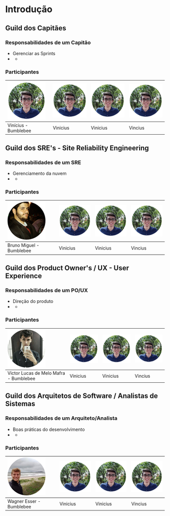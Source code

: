 # Introdução

## Guild dos Capitães

### Responsabilidades de um Capitão

* Gerenciar as Sprints
* +

### Participantes

| ![vinicius](../.gitbook/assets/vinicius.png) | ![Vinicius](../.gitbook/assets/vinicius.png) | ![Vinicius](../.gitbook/assets/vinicius.png) | ![Vinicius](../.gitbook/assets/vinicius.png) |
| :--- | :--- | :--- | :--- |
| Vinícius - Bumblebee |         Vinicius |         Vinicius |         Vincius |

## Guild dos SRE's - Site Reliability Engineering

### Responsabilidades de um SRE

* Gerenciamento da nuvem
* +

### Participantes

| ![bruno_miguel](../.gitbook/assets/bumblebee-bruno(sre).png) | ![Vinicius](../.gitbook/assets/vinicius.png) | ![Vinicius](../.gitbook/assets/vinicius.png) | ![Vinicius](../.gitbook/assets/vinicius.png) |
| :--- | :--- | :--- | :--- |
| Bruno Miguel - Bumblebee |         Vinicius |         Vinicius |         Vincius |

## Guild dos Product Owner's / UX - User Experience

### Responsabilidades de um PO/UX

* Direção do produto
* +

### Participantes

| ![victor](../.gitbook/assets/bumblebee-victor(po).png) | ![Vinicius](../.gitbook/assets/vinicius.png) | ![Vinicius](../.gitbook/assets/vinicius.png) | ![Vinicius](../.gitbook/assets/vinicius.png) |
| :--- | :--- | :--- | :--- |
| Victor Lucas de Melo Mafra - Bumblebee |         Vinicius |         Vinicius |         Vincius |

## Guild dos Arquitetos de Software / Analistas de Sistemas

### Responsabilidades de um Arquiteto/Analista

* Boas práticas do desenvolvimento
* +

### Participantes

| ![wagner](../.gitbook/assets/bumblebee-wagner(arquiteto).png) | ![Vinicius](../.gitbook/assets/vinicius.png) | ![Vinicius](../.gitbook/assets/vinicius.png) | ![Vinicius](../.gitbook/assets/vinicius.png) |
| :--- | :--- | :--- | :--- |
| Wagner Esser - Bumblebee |         Vinicius |         Vinicius |         Vincius |

